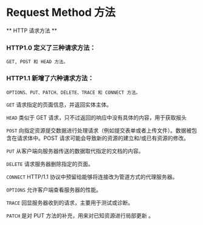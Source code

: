 # Request Method 方法

** HTTP 请求方法 **


### HTTP1.0 定义了三种请求方法： 
    GET, POST 和 HEAD 方法。

### HTTP1.1 新增了六种请求方法：
    OPTIONS、PUT、PATCH、DELETE、TRACE 和 CONNECT 方法。


`GET`	        请求指定的页面信息，并返回实体主体。

`HEAD`	        类似于 GET 请求，只不过返回的响应中没有具体的内容，用于获取报头

`POST`	        向指定资源提交数据进行处理请求（例如提交表单或者上传文件）。数据被包含在请求体中。POST 请求可能会导致新的资源的建立和/或已有资源的修改。

`PUT`	        从客户端向服务器传送的数据取代指定的文档的内容。

`DELETE`	    请求服务器删除指定的页面。

`CONNECT`	    HTTP/1.1 协议中预留给能够将连接改为管道方式的代理服务器。

`OPTIONS`	    允许客户端查看服务器的性能。

`TRACE`	        回显服务器收到的请求，主要用于测试或诊断。

`PATCH`	        是对 PUT 方法的补充，用来对已知资源进行局部更新 。




